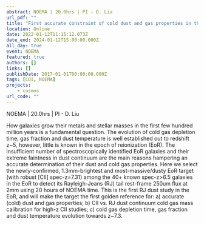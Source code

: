 ```yaml
---
abstract: NOEMA | 20.0hrs | PI - D. Liu
url_pdf: ""
title: "First accurate constraint of cold dust and gas properties in the EoR"
location: Online
date: 2022-01-12T11:15:12.073Z
date_end: 2024-01-12T15:00:00.000Z
all_day: true
event: NOEMA
featured: true
authors: []
links: []
publishDate: 2017-01-01T00:00:00.000Z
tags: [COI, NOEMA]
projects:
    - cosmos
url_code: ""
---
```

NOEMA | 20.0hrs | PI - D. Liu

How galaxies grow their metals and stellar masses in the first few hundred million years is a fundamental question. The evolution of cold gas depletion time, gas fraction and dust temperature is well established out to redshift z~5, however, little is known in the epoch of reionization (EoR). The insufficient number of spectroscopically identified EoR galaxies and their extreme faintness in dust continuum are the main reasons hampering an accurate determination of their dust and cold gas properties. Here we select the newly-confirmed, 1.3mm-brightest and most-massive/dusty EoR target (with robust [CII] spec-z=7.31) among the 40+ known spec-z>6.5 galaxies in the EoR to detect its Rayleigh-Jeans (RJ) tail rest-frame 250um flux at 2mm using 20 hours of NOEMA time. This is the first RJ dust study in the EoR, and will make the target the first golden reference for: a) accurate (cold) dust and gas properties; b) CII vs. RJ dust continuum cold gas mass calibration for high-z CII studies; c) cold gas depletion time, gas fraction and dust temperature evolution towards z~7.3.